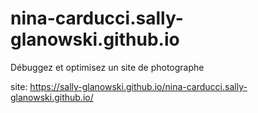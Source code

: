 # nina-carducci.sally-glanowski.github.io
Débuggez et optimisez un site de photographe

site: https://sally-glanowski.github.io/nina-carducci.sally-glanowski.github.io/

